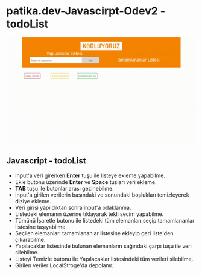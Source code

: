 # patika.dev-Javascirpt-Odev2 - todoList

![todolist Gif](todolist.gif)
## Javascript - todoList

- input'a veri girerken **Enter** tuşu ile listeye ekleme yapabilme.
- Ekle butonu üzerinde **Enter** ve **Space** tuşları veri ekleme.
- **TAB** tuşu ile butonlar arası gezinebilme.
- input'a girilen verilerin başındaki ve sonundaki boşlukları temizleyerek diziye ekleme.
- Veri girişi yapıldıktan sonra input'a odaklanma.
- Listedeki elemanın üzerine tıklayarak tekli secim yapabilme.
- Tümünü İşaretle butonu ile listedeki tüm elemanları seçip tamamlananlar listesine taşıyabilme.
- Seçilen elemanları tamamlananlar listesine ekleyip geri liste'den çıkarabilme.
- Yapılacaklar listesinde bulunan elemanların sağındaki çarpı tuşu ile veri silebilme.
- Listeyi Temizle butonu ile Yapılacaklar listesindeki tüm verileri silebilme.
- Girilen veriler LocalStroge'da depolanır.